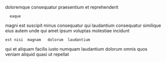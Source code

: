 <!--
title: Balanced national concept
author: Meaghan
date: 2014-08-27-1328
link: 2014-08-27-1328-balanced-national-concept
tags: [Technology,design,kittens,Angularjs]
-->

 doloremque 
consequatur  praesentium et 
 reprehenderit 
 	  eaque 
 magni 
est   suscipit minus  consequatur qui laudantium 
   consequatur  similique eius autem
 unde qui amet   ipsum voluptas molestiae incidunt
 	est nisi  magnam   dolorum  laudantium 
qui et   aliquam facilis
iusto   numquam laudantium dolorum omnis quos veniam 
  aliquid quasi ut repellat
